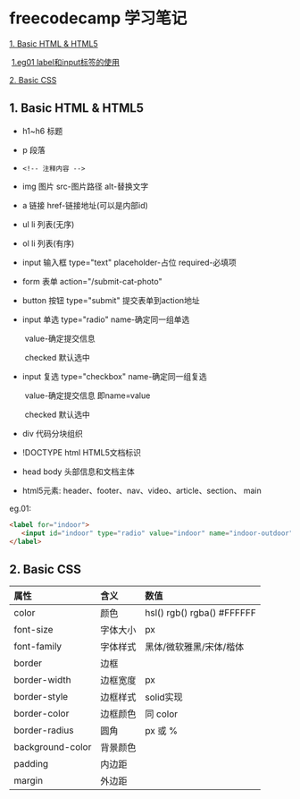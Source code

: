 <h1> freecodecamp 学习笔记</h1>

[1. Basic HTML & HTML5](#A001)

​    [1.eg01    label和input标签的使用](#egA00101)

[2. Basic CSS](#A002)

## <a name="A001">1. Basic HTML & HTML5</a>

-   h1~h6  标题

-   p           段落

-   ```<!-- 注释内容 -->```  

-   img       图片        src-图片路径  alt-替换文字

-   a            链接        href-链接地址(可以是内部id)

-   ul    li     列表(无序)

-   ol    li     列表(有序)

-   input     输入框    type="text"  placeholder-占位     required-必填项

-   form     表单        action="/submit-cat-photo"

-   button  按钮         type="submit"       提交表单到action地址

-   input     单选        type="radio"           name-确定同一组单选

    ​                              value-确定提交信息

    ​                               checked 默认选中

- input      复选        type="checkbox"      name-确定同一组复选

    ​                               value-确定提交信息   即name=value

    ​                               checked 默认选中

- div                               代码分块组织

- !DOCTYPE html         HTML5文档标识

- head  body                头部信息和文档主体

- html5元素:       header、footer、nav、video、article、section、 main

<a name="egA00101">eg.01:</a>


```html
<label for="indoor">
   <input id="indoor" type="radio" value="indoor" name="indoor-outdoor">Indoor
</label>
```

## <a name="A002">2. Basic CSS</a>

| 属性             | 含义     | 数值                        |
| :--------------- | :------- | :-------------------------- |
| color            | 颜色     | hsl()  rgb() rgba() #FFFFFF |
| font-size        | 字体大小 | px                          |
| font-family      | 字体样式 | 黑体/微软雅黑/宋体/楷体     |
| border           | 边框     |                             |
| border-width     | 边框宽度 | px                          |
| border-style     | 边框样式 | solid实现                   |
| border-color     | 边框颜色 | 同 color                    |
| border-radius    | 圆角     | px 或 %                     |
| background-color | 背景颜色 |                             |
| padding          | 内边距   |                             |
| margin           | 外边距   |                             |

